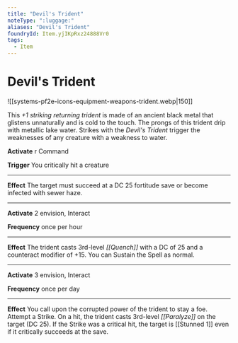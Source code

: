 ```yaml
---
title: "Devil's Trident"
noteType: ":luggage:"
aliases: "Devil's Trident"
foundryId: Item.yjIKpRxz24888Vr0
tags:
  - Item
---
```


# Devil's Trident
![[systems-pf2e-icons-equipment-weapons-trident.webp|150]]

This _+1 striking returning trident_ is made of an ancient black metal that glistens unnaturally and is cold to the touch. The prongs of this trident drip with metallic lake water. Strikes with the _Devil's Trident_ trigger the weaknesses of any creature with a weakness to water.

**Activate** r Command

**Trigger** You critically hit a creature

* * *

**Effect** The target must succeed at a DC 25 fortitude save or become infected with sewer haze.

* * *

**Activate** 2 envision, Interact

**Frequency** once per hour

* * *

**Effect** The trident casts 3rd-level _[[Quench]]_ with a DC of 25 and a counteract modifier of +15. You can Sustain the Spell as normal.

* * *

**Activate** 3 envision, Interact

**Frequency** once per day

* * *

**Effect** You call upon the corrupted power of the trident to stay a foe. Attempt a Strike. On a hit, the trident casts 3rd-level _[[Paralyze]]_ on the target (DC 25). If the Strike was a critical hit, the target is [[Stunned 1]] even if it critically succeeds at the save.
